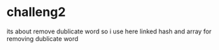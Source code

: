 # challeng2
its about remove dublicate word so i use here linked hash and array for removing dublicate word
